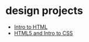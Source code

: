 # design projects

<ul>
    <li><a href="introhtml/index.html" target="_blank">Intro to HTML</a></li>
    <li><a href="html5.in/index.html" target="_blank">HTML5 and Intro to CSS</a></li>
</ul>